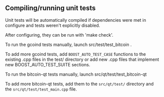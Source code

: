 Compiling/running unit tests
------------------------------------

Unit tests will be automatically compiled if dependencies were met in configure
and tests weren't explicitly disabled.

After configuring, they can be run with 'make check'.

To run the gcoind tests manually, launch src/test/test_bitcoin .

To add more gcoind tests, add `BOOST_AUTO_TEST_CASE` functions to the existing
.cpp files in the test/ directory or add new .cpp files that
implement new BOOST_AUTO_TEST_SUITE sections.

To run the bitcoin-qt tests manually, launch src/qt/test/test_bitcoin-qt

To add more bitcoin-qt tests, add them to the `src/qt/test/` directory and
the `src/qt/test/test_main.cpp` file.
